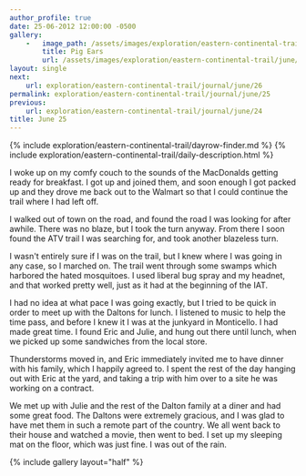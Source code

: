 ```yaml
---
author_profile: true
date: 25-06-2012 12:00:00 -0500
gallery:
    -   image_path: /assets/images/exploration/eastern-continental-trail/june/small/25-1.jpg
        title: Pig Ears
        url: /assets/images/exploration/eastern-continental-trail/june/large/25-1.jpg
layout: single
next:
    url: exploration/eastern-continental-trail/journal/june/26
permalink: exploration/eastern-continental-trail/journal/june/25
previous:
    url: exploration/eastern-continental-trail/journal/june/24
title: June 25
---
```

{% include exploration/eastern-continental-trail/dayrow-finder.md %}
{% include exploration/eastern-continental-trail/daily-description.html %}

I woke up on my comfy couch to the sounds of the MacDonalds getting ready for breakfast. I got up and joined them, and soon enough I got packed up and they drove me back out to the Walmart so that I could continue the trail where I had left off.

I walked out of town on the road, and found the road I was looking for after awhile. There was no blaze, but I took the turn anyway. From there I soon found the ATV trail I was searching for, and took another blazeless turn.

I wasn't entirely sure if I was on the trail, but I knew where I was going in any case, so I marched on. The trail went through some swamps which harbored the hated mosquitoes. I used liberal bug spray and my headnet, and that worked pretty well, just as it had at the beginning of the IAT.

I had no idea at what pace I was going exactly, but I tried to be quick in order to meet up with the Daltons for lunch. I listened to music to help the time pass, and before I knew it I was at the junkyard in Monticello. I had made great time. I found Eric and Julie, and hung out there until lunch, when we picked up some sandwiches from the local store.

Thunderstorms moved in, and Eric immediately invited me to have dinner with his family, which I happily agreed to. I spent the rest of the day hanging out with Eric at the yard, and taking a trip with him over to a site he was working on a contract.

We met up with Julie and the rest of the Dalton family at a diner and had some great food. The Daltons were extremely gracious, and I was glad to have met them in such a remote part of the country. We all went back to their house and watched a movie, then went to bed. I set up my sleeping mat on the floor, which was just fine. I was out of the rain.

{% include gallery layout="half" %}